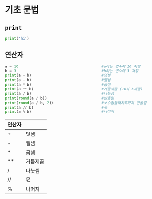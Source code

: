 # 기초 문법

## `print`

```python
print('hi')
```

## 연산자

```python
a = 10                                      #a라는 변수에 10 저장
b = 3                                       #b라는 변수에 3 저장
print(a + b)                                #덧셈
print(a - b)                                #뺄셈
print(a * b)                                #곱셈
print(a ** b)                               #거듭제곱 (10의 3제곱)
print(a / b)                                #나눗셈
print(round(a / b))                         #반올림
print(round(a / b, 2))                      #소수점둘째자리까지 반올림
print(a // b)                               #몫
print(a % b)                                #나머지
```

| 연산자 |          |
| ------ | -------- |
| +      | 덧셈     |
| -      | 뺄셈     |
| *      | 곱셈     |
| **     | 거듭제곱 |
| /      | 나눗셈   |
| //     | 몫       |
| %      | 나머지   |

